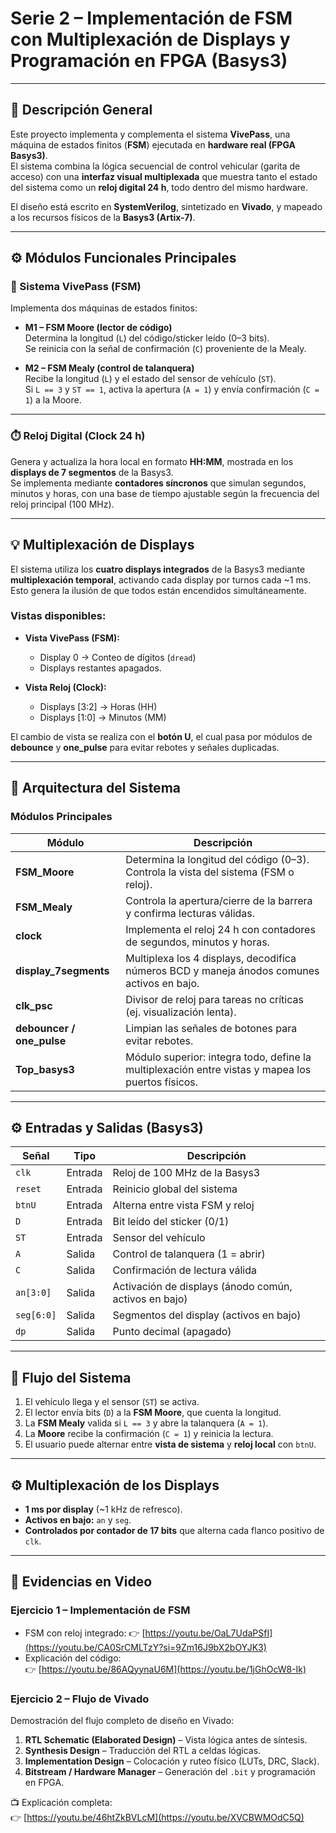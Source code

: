 # Serie 2 – Implementación de FSM con Multiplexación de Displays y Programación en FPGA (Basys3)

---

## 🧠 Descripción General

Este proyecto implementa y complementa el sistema **VivePass**, una máquina de estados finitos (**FSM**) ejecutada en **hardware real (FPGA Basys3)**.  
El sistema combina la lógica secuencial de control vehicular (garita de acceso) con una **interfaz visual multiplexada** que muestra tanto el estado del sistema como un **reloj digital 24 h**, todo dentro del mismo hardware.

El diseño está escrito en **SystemVerilog**, sintetizado en **Vivado**, y mapeado a los recursos físicos de la **Basys3 (Artix-7)**.

---

## ⚙️ Módulos Funcionales Principales

### 🧩 Sistema VivePass (FSM)
Implementa dos máquinas de estados finitos:

- **M1 – FSM Moore (lector de código)**  
  Determina la longitud (`L`) del código/sticker leído (0–3 bits).  
  Se reinicia con la señal de confirmación (`C`) proveniente de la Mealy.

- **M2 – FSM Mealy (control de talanquera)**  
  Recibe la longitud (`L`) y el estado del sensor de vehículo (`ST`).  
  Si `L == 3` y `ST == 1`, activa la apertura (`A = 1`) y envía confirmación (`C = 1`) a la Moore.

---

### ⏱️ Reloj Digital (Clock 24 h)
Genera y actualiza la hora local en formato **HH:MM**, mostrada en los **displays de 7 segmentos** de la Basys3.  
Se implementa mediante **contadores síncronos** que simulan segundos, minutos y horas, con una base de tiempo ajustable según la frecuencia del reloj principal (100 MHz).

---

## 💡 Multiplexación de Displays

El sistema utiliza los **cuatro displays integrados** de la Basys3 mediante **multiplexación temporal**, activando cada display por turnos cada ~1 ms.  
Esto genera la ilusión de que todos están encendidos simultáneamente.

### Vistas disponibles:
- **Vista VivePass (FSM):**
  - Display 0 → Conteo de dígitos (`dread`)
  - Displays restantes apagados.

- **Vista Reloj (Clock):**
  - Displays [3:2] → Horas (HH)
  - Displays [1:0] → Minutos (MM)

El cambio de vista se realiza con el **botón U**, el cual pasa por módulos de **debounce** y **one_pulse** para evitar rebotes y señales duplicadas.

---

## 🔩 Arquitectura del Sistema

### Módulos Principales

| Módulo | Descripción |
|---------|--------------|
| **FSM_Moore** | Determina la longitud del código (0–3). Controla la vista del sistema (FSM o reloj). |
| **FSM_Mealy** | Controla la apertura/cierre de la barrera y confirma lecturas válidas. |
| **clock** | Implementa el reloj 24 h con contadores de segundos, minutos y horas. |
| **display_7segments** | Multiplexa los 4 displays, decodifica números BCD y maneja ánodos comunes activos en bajo. |
| **clk_psc** | Divisor de reloj para tareas no críticas (ej. visualización lenta). |
| **debouncer / one_pulse** | Limpian las señales de botones para evitar rebotes. |
| **Top_basys3** | Módulo superior: integra todo, define la multiplexación entre vistas y mapea los puertos físicos. |

---

## ⚙️ Entradas y Salidas (Basys3)

| Señal | Tipo | Descripción |
|-------|------|--------------|
| `clk` | Entrada | Reloj de 100 MHz de la Basys3 |
| `reset` | Entrada | Reinicio global del sistema |
| `btnU` | Entrada | Alterna entre vista FSM y reloj |
| `D` | Entrada | Bit leído del sticker (0/1) |
| `ST` | Entrada | Sensor del vehículo |
| `A` | Salida | Control de talanquera (1 = abrir) |
| `C` | Salida | Confirmación de lectura válida |
| `an[3:0]` | Salida | Activación de displays (ánodo común, activos en bajo) |
| `seg[6:0]` | Salida | Segmentos del display (activos en bajo) |
| `dp` | Salida | Punto decimal (apagado) |

---

## 🧭 Flujo del Sistema

1. El vehículo llega y el sensor (`ST`) se activa.  
2. El lector envía bits (`D`) a la **FSM Moore**, que cuenta la longitud.  
3. La **FSM Mealy** valida si `L == 3` y abre la talanquera (`A = 1`).  
4. La **Moore** recibe la confirmación (`C = 1`) y reinicia la lectura.  
5. El usuario puede alternar entre **vista de sistema** y **reloj local** con `btnU`.

---

## ⚙️ Multiplexación de los Displays

- **1 ms por display** (~1 kHz de refresco).  
- **Activos en bajo:** `an` y `seg`.  
- **Controlados por contador de 17 bits** que alterna cada flanco positivo de `clk`.

---

## 🎥 Evidencias en Video

### Ejercicio 1 – Implementación de FSM
- FSM con reloj integrado:
  👉 [https://youtu.be/OaL7UdaPSfI](https://youtu.be/CA0SrCMLTzY?si=9Zm16J9bX2bOYJK3)  
- Explicación del código:  
  👉 [https://youtu.be/86AQyynaU6M](https://youtu.be/1jGhOcW8-Ik)

### Ejercicio 2 – Flujo de Vivado
Demostración del flujo completo de diseño en Vivado:
1. **RTL Schematic (Elaborated Design)** – Vista lógica antes de síntesis.  
2. **Synthesis Design** – Traducción del RTL a celdas lógicas.  
3. **Implementation Design** – Colocación y ruteo físico (LUTs, DRC, Slack).  
4. **Bitstream / Hardware Manager** – Generación del `.bit` y programación en FPGA.

📺 Explicación completa:  
👉 [https://youtu.be/46htZkBVLcM](https://youtu.be/XVCBWMOdC5Q)







